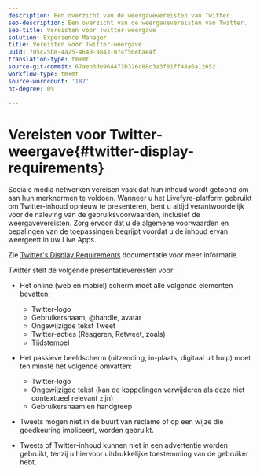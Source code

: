 ```yaml
---
description: Een overzicht van de weergavevereisten van Twitter.
seo-description: Een overzicht van de weergavevereisten van Twitter.
seo-title: Vereisten voor Twitter-weergave
solution: Experience Manager
title: Vereisten voor Twitter-weergave
uuid: 705c25b8-4a25-4640-9843-074f50ebae4f
translation-type: tm+mt
source-git-commit: 67aeb3de964473b326c88c3a3f81ff48a6a12652
workflow-type: tm+mt
source-wordcount: '187'
ht-degree: 0%

---
```



# Vereisten voor Twitter-weergave{#twitter-display-requirements}

Sociale media netwerken vereisen vaak dat hun inhoud wordt getoond om aan hun merknormen te voldoen. Wanneer u het Livefyre-platform gebruikt om Twitter-inhoud opnieuw te presenteren, bent u altijd verantwoordelijk voor de naleving van de gebruiksvoorwaarden, inclusief de weergavevereisten. Zorg ervoor dat u de algemene voorwaarden en bepalingen van de toepassingen begrijpt voordat u de inhoud ervan weergeeft in uw Live Apps.

Zie [Twitter&#39;s Display Requirements](https://about.twitter.com/company/display-requirements) documentatie voor meer informatie.

Twitter stelt de volgende presentatievereisten voor:

* Het online (web en mobiel) scherm moet alle volgende elementen bevatten:

   * Twitter-logo
   * Gebruikersnaam, @handle, avatar
   * Ongewijzigde tekst Tweet
   * Twitter-acties (Reageren, Retweet, zoals)
   * Tijdstempel

* Het passieve beeldscherm (uitzending, in-plaats, digitaal uit hulp) moet ten minste het volgende omvatten:

   * Twitter-logo
   * Ongewijzigde tekst (kan de koppelingen verwijderen als deze niet contextueel relevant zijn)
   * Gebruikersnaam en handgreep

* Tweets mogen niet in de buurt van reclame of op een wijze die goedkeuring impliceert, worden gebruikt.
* Tweets of Twitter-inhoud kunnen niet in een advertentie worden gebruikt, tenzij u hiervoor uitdrukkelijke toestemming van de gebruiker hebt.
